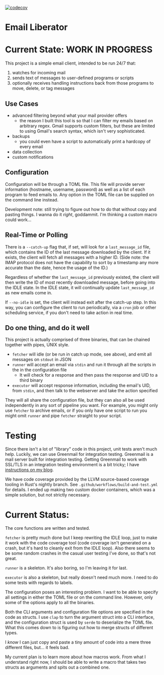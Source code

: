 [![codecov](https://codecov.io/gh/CrispinStichart/email-liberator/branch/main/graph/badge.svg?token=TTIIJOTXNY)](https://codecov.io/gh/CrispinStichart/email-liberator)

# Email Liberator

# Current State: WORK IN PROGRESS

This project is a simple email client, intended to be run 24/7 that:

1. watches for incoming mail
2. sends text of messages to user-defined programs or scripts
3. optionally receives handling instructions back from those programs to move, delete, or tag messages

## Use Cases

* advanced filtering beyond what your mail provider offers
  * the reason I built this tool is so that I can filter my emails based on arbitrary regex. Gmail supports custom filters, but these are limited to using Gmail's search syntax, which isn't very sophisticated.
* backups
  * you could even have a script to automatically print a hardcopy of every email
* data collection
* custom notifications

## Configuration

Configuration will be through a TOML file. This file will provide server information (hostname, username, password) as well as a list of each program to feed emails to. Any option in the TOML file can be supplied on the command line instead.

Development note: still trying to figure out how to do that without copy and pasting things. I wanna do it *right*, goddammit. I'm thinking a custom macro could work...

## Real-Time or Polling

There is a `--catch-up` flag that, if set, will look for a `last_message_id` file, which contains the ID of the last message downloaded by the client. If it exists, the client will fetch all messages with a higher ID. (Side note: the IMAP protocol does not have the capability to sort by a timestamp any more accurate than the date, hence the usage of the ID.)

Regardless of whether the `last_message_id` previously existed, the client will then write the ID of most recently downloaded message, before going into the IDLE state. In the IDLE state, it will continually update `last_message_id` as new emails come in.

If `--no-idle` is set, the client will instead exit after the catch-up step. In this way, you can configure the client to run periodically, via a `cron` job or other scheduling service, if you don't need to take action in real time.

## Do one thing, and do it well

This project is actually comprised of three binaries, that can be chained together with pipes, UNIX style.

* `fetcher` will idle (or be run in catch up mode, see above), and emit all messages on `stdout` in JSON
* `runner` will accept an email via `stdin` and run it through all the scripts in the in the configuration file
  * It will check for a response and then pass the response and UID to a third binary
* `executor` will accept response information, including the email's UID, from `stdin`, and then talk to the webserver and take the action specified

They will all share the configuration file, but they can also all be used independently in any sort of pipeline you want. For example, you might only use `fetcher` to archive emails, or if you only have one script to run you might omit `runner` and pipe `fetcher` straight to your script.

# Testing

Since there isn't a lot of "library" code in this project, unit tests aren't much help. Luckily, we can use Greenmail for integration testing. Greenmail is a mail server built for integration testing. Getting Greenmail to work with SSL/TLS in an integration testing environment is a bit tricky; I have [instructions on my blog](https://crispinstichart.github.io/using-SSL-in-greenmail-docker-container/).

We have code coverage provided by the LLVM source-based coverage tooling in Rust's nightly branch. See `.github/workflows/build-and-test.yml` for details. I ended up making two custom docker containers, which was a simple solution, but not strictly necessary.

# Current Status:

The core functions are written and tested.

`fetcher` is pretty much done but I keep rewriting the IDLE loop, just to make it work with the code coverage tool (code coverage isn't generated on a crash, but it's hard to cleanly exit from the IDLE loop). Also there seems to be some random crashes in the casual user testing I've done, so that's not great.

`runner` is a skeleton. It's also boring, so I'm leaving it for last.

`executor` is also a skeleton, but really doesn't need much more. I need to do some tests with regards to labels.

The configuration poses an interesting problem. I want to be able to specify all settings in either the TOML file or on the command line. However, only some of the options apply to all the binaries.

Both the CLI arguments and configuration file options are specified in the code as structs. I use `clap` to turn the argument struct into a CLI interface, and the configuration struct is used by `serde` to deserialize the TOML file.  What this comes down to is figuring out how to merge structs of different types.

I *know* I can just copy and paste a tiny amount of code into a mere three different files, but... it feels bad.

My current plan is to learn more about how macros work. From what I understand right now, I should be able to write a macro that takes two structs as arguments and spits out a combined one.